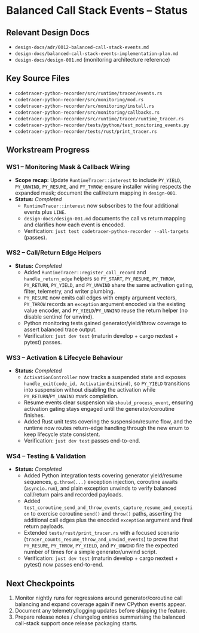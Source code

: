 # Balanced Call Stack Events – Status

## Relevant Design Docs
- `design-docs/adr/0012-balanced-call-stack-events.md`
- `design-docs/balanced-call-stack-events-implementation-plan.md`
- `design-docs/design-001.md` (monitoring architecture reference)

## Key Source Files
- `codetracer-python-recorder/src/runtime/tracer/events.rs`
- `codetracer-python-recorder/src/monitoring/mod.rs`
- `codetracer-python-recorder/src/monitoring/install.rs`
- `codetracer-python-recorder/src/monitoring/callbacks.rs`
- `codetracer-python-recorder/src/runtime/tracer/runtime_tracer.rs`
- `codetracer-python-recorder/tests/python/test_monitoring_events.py`
- `codetracer-python-recorder/tests/rust/print_tracer.rs`

## Workstream Progress

### WS1 – Monitoring Mask & Callback Wiring
- **Scope recap:** Update `RuntimeTracer::interest` to include `PY_YIELD`, `PY_UNWIND`, `PY_RESUME`, and `PY_THROW`; ensure installer wiring respects the expanded mask; document the call/return mapping in `design-001`.
- **Status:** _Completed_
  - `RuntimeTracer::interest` now subscribes to the four additional events plus `LINE`.
  - `design-docs/design-001.md` documents the call vs return mapping and clarifies how each event is encoded.
  - Verification: `just test codetracer-python-recorder --all-targets` (passes).

### WS2 – Call/Return Edge Helpers
- **Status:** _Completed_
  - Added `RuntimeTracer::register_call_record` and `handle_return_edge` helpers so `PY_START`, `PY_RESUME`, `PY_THROW`, `PY_RETURN`, `PY_YIELD`, and `PY_UNWIND` share the same activation gating, filter, telemetry, and writer plumbing.
  - `PY_RESUME` now emits call edges with empty argument vectors, `PY_THROW` records an `exception` argument encoded via the existing value encoder, and `PY_YIELD`/`PY_UNWIND` reuse the return helper (no disable sentinel for unwind).
  - Python monitoring tests gained generator/yield/throw coverage to assert balanced trace output.
  - Verification: `just dev test` (maturin develop + cargo nextest + pytest) passes.

### WS3 – Activation & Lifecycle Behaviour
- **Status:** _Completed_
  - `ActivationController` now tracks a suspended state and exposes `handle_exit(code_id, ActivationExitKind)`, so `PY_YIELD` transitions into suspension without disabling the activation while `PY_RETURN`/`PY_UNWIND` mark completion.
  - Resume events clear suspension via `should_process_event`, ensuring activation gating stays engaged until the generator/coroutine finishes.
  - Added Rust unit tests covering the suspension/resume flow, and the runtime now routes return-edge handling through the new enum to keep lifecycle state consistent.
  - Verification: `just dev test` passes end-to-end.

### WS4 – Testing & Validation
- **Status:** _Completed_
  - Added Python integration tests covering generator yield/resume sequences, `g.throw(...)` exception injection, coroutine awaits (`asyncio.run`), and plain exception unwinds to verify balanced call/return pairs and recorded payloads.
  - Added `test_coroutine_send_and_throw_events_capture_resume_and_exception` to exercise coroutine `send()` and `throw()` paths, asserting the additional call edges plus the encoded `exception` argument and final return payloads.
  - Extended `tests/rust/print_tracer.rs` with a focused scenario (`tracer_counts_resume_throw_and_unwind_events`) to prove that `PY_RESUME`, `PY_THROW`, `PY_YIELD`, and `PY_UNWIND` fire the expected number of times for a simple generator/unwind script.
  - Verification: `just dev test` (maturin develop + cargo nextest + pytest) now passes end-to-end.

## Next Checkpoints
1. Monitor nightly runs for regressions around generator/coroutine call balancing and expand coverage again if new CPython events appear.
2. Document any telemetry/logging updates before shipping the feature.
3. Prepare release notes / changelog entries summarising the balanced call-stack support once release packaging starts.
